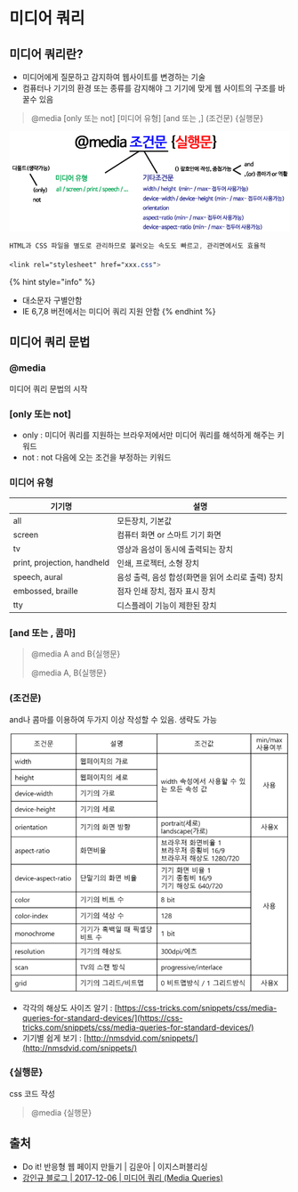 # 미디어 쿼리

## 미디어 쿼리란?

* 미디어에게 질문하고 감지하여 웹사이트를 변경하는 기술
* 컴퓨터나 기기의 환경 또는 종류를 감지해야 그 기기에 맞게 웹 사이트의 구조를 바꿀수 있음

> @media \[only 또는 not] \[미디어 유형] \[and 또는 ,] (조건문) {실행문}

![](<../../.gitbook/assets/image (44).png>)

```css
HTML과 CSS 파일을 별도로 관리하므로 불러오는 속도도 빠르고, 관리면에서도 효율적

<link rel="stylesheet" href="xxx.css">
```

{% hint style="info" %}
* 대소문자 구별안함
* IE 6,7,8 버전에서는 미디어 쿼리 지원 안함
{% endhint %}

## 미디어 쿼리 문법

### @media

미디어 쿼리 문법의 시작

### \[only 또는 not]

* only : 미디어 쿼리를 지원하는 브라우저에서만 미디어 쿼리를 해석하게 해주는 키워드
* not : not 다음에 오는 조건을 부정하는 키워드

### 미디어 유형

| 기기명                         | 설명                             |
| --------------------------- | ------------------------------ |
| all                         | 모든장치, 기본값                      |
| screen                      | 컴퓨터 화면 or 스마트 기기 화면            |
| tv                          | 영상과 음성이 동시에 출력되는 장치            |
| print, projection, handheld | 인쇄, 프로젝터, 소형 장치                |
| speech, aural               | 음성 출력, 음성 합성(화면을 읽어 소리로 출력) 장치 |
| embossed, braille           | 점자 인쇄 장치, 점자 표시 장치             |
| tty                         | 디스플레이 기능이 제한된 장치               |

### \[and 또는 , 콤마]

> @media A and B{실행문}
>
> @media A, B{실행문}

### (조건문)

and나 콤마를 이용하여 두가지 이상 작성할 수 있음. 생략도 가능

![](<../../.gitbook/assets/image (45).png>)

* 각각의 해상도 사이즈 알기 :  [https://css-tricks.com/snippets/css/media-queries-for-standard-devices/](https://css-tricks.com/snippets/css/media-queries-for-standard-devices/)
* 기기별 쉽게 보기 : [http://nmsdvid.com/snippets/](http://nmsdvid.com/snippets/)

### {실행문}

css 코드 작성

> @media {실행문}

## 출처

* Do it! 반응형 웹 페이지 만들기 | 김운아 | 이지스퍼블리싱
* [강인규 블로그 | 2017-12-06 | 미디어 쿼리 (Media Queries)](https://innks.github.io/2017/12/06/css/Media-Queries/)
